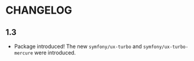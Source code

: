 # CHANGELOG

## 1.3

* Package introduced! The new `symfony/ux-turbo` and `symfony/ux-turbo-mercure`
  were introduced.
